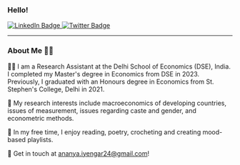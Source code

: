 ### Hello!

<div id="badges">
  <a href="https://www.linkedin.com/in/ananyaiyengar/">
    <img src="https://img.shields.io/badge/LinkedIn-blue?style=for-the-badge&logo=linkedin&logoColor=white" alt="LinkedIn Badge"/>
  </a>
   <a href="https://twitter.com/ananya_iyengar_">
    <img src="https://img.shields.io/badge/Twitter-blue?style=for-the-badge&logo=twitter&logoColor=white" alt="Twitter Badge"/>
  </a>
</div>

---

### About Me :woman_student:	
:woman_technologist: I am a Research Assistant at the Delhi School of Economics (DSE), India. I completed my Master's degree in Economics from DSE in 2023. Previously, I graduated with an Honours degree in Economics from St. Stephen's College, Delhi in 2021.

:flight_departure: My research interests include macroeconomics of developing countries, issues of measurement, issues regarding caste and gender, and econometric methods.

:stars: In my free time, I enjoy reading, poetry, crocheting and creating mood-based playlists. 

:email: Get in touch at ananya.iyengar24@gmail.com!





  
  
</div>
